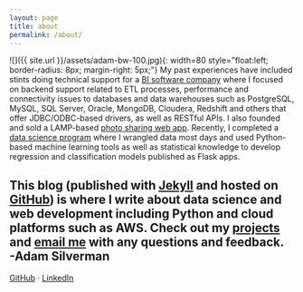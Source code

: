 ```yaml
---
layout: page
title: about
permalink: /about/
---
```


![]({{ site.url }}/assets/adam-bw-100.jpg){: width=80 style="float:left; border-radius: 8px; margin-right: 5px;"}
My past experiences have included stints doing technical support for a [BI software company](https://www.informationbuilders.com) where I focused on backend support related to ETL processes, performance and connectivity issues to databases and data warehouses such as PostgreSQL, MySQL, SQL Server, Oracle, MongoDB, Cloudera, Redshift and others that offer JDBC/ODBC-based drivers, as well as RESTful APIs. I also founded and sold a LAMP-based [photo sharing web app](https://www.trekearth.com). Recently, I completed a [data science program](https://www.thisismetis.com/data-science-bootcamps) where I wrangled data most days and used Python-based machine learning tools as well as statistical knowledge to develop regression and classification models published as Flask apps.

This blog (published with [Jekyll](https://jekyllrb.com/) and hosted on [GitHub](https://pages.github.com/)) is where I write about data science and web development including Python and cloud platforms such as AWS. Check out my [projects](/projects/) and [email me](mailto:asilverman.sf@gmail.com) with any questions and feedback.    
-**Adam Silverman**  
---    
[GitHub](https://github.com/abalone23) &middot; [LinkedIn](https://www.linkedin.com/in/adam-silverman-sf/)